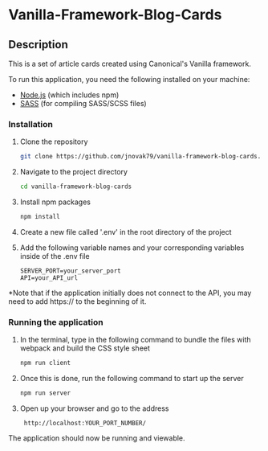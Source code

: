 # Vanilla-Framework-Blog-Cards

## Description
This is a set of article cards created using Canonical's Vanilla framework.

To run this application, you need the following installed on your machine:
- [Node.js](https://nodejs.org/) (which includes npm)
- [SASS](https://sass-lang.com/) (for compiling SASS/SCSS files)


### Installation
1. Clone the repository
   ```sh
   git clone https://github.com/jnovak79/vanilla-framework-blog-cards.git

2. Navigate to the project directory
    ```sh
    cd vanilla-framework-blog-cards

3. Install npm packages
    ```sh
    npm install

4. Create a new file called '.env' in the root directory of the project

5. Add the following variable names and your corresponding variables inside of the .env file
    ```plaintext
    SERVER_PORT=your_server_port
    API=your_API_url

*Note that if the application initially does not connect to the API, you may need to add https:// to the beginning of it.

### Running the application

1. In the terminal, type in the following command to bundle the files with webpack and build the CSS style sheet
    ```sh
    npm run client

2. Once this is done, run the following command to start up the server
    ```sh
    npm run server

3. Open up your browser and go to the address
    ```plaintext
     http://localhost:YOUR_PORT_NUMBER/

The application should now be running and viewable.
